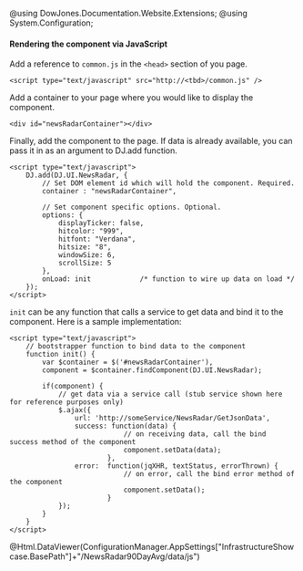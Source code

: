 ﻿@using DowJones.Documentation.Website.Extensions;
@using System.Configuration;

#### Rendering the component via JavaScript

Add a reference to `common.js` in the `<head>` section of you page.

	<script type="text/javascript" src="http://<tbd>/common.js" />

Add a container to your page where you would like to display the component.

	<div id="newsRadarContainer"></div>

Finally, add the component to the page.
If data is already available, you can pass it in as an argument to DJ.add function.

	<script type="text/javascript">
		DJ.add(DJ.UI.NewsRadar, {
			// Set DOM element id which will hold the component. Required.
			container : "newsRadarContainer", 
			
			// Set component specific options. Optional.
			options: {
				displayTicker: false,
				hitcolor: "999",
				hitfont: "Verdana",
				hitsize: "8",
				windowSize: 6,
				scrollSize: 5
            },
			onLoad: init			/* function to wire up data on load */
		}); 
	</script>
		  
`init` can be any function that calls a service to get data and bind it to the component. Here is a sample implementation:

	<script type="text/javascript">
		// bootstrapper function to bind data to the component
		function init() {
			var $container = $('#newsRadarContainer'),
			component = $container.findComponent(DJ.UI.NewsRadar);

			if(component) {
				// get data via a service call (stub service shown here for reference purposes only)
				$.ajax({
					url: 'http://someService/NewsRadar/GetJsonData',
					success: function(data) {
								// on receiving data, call the bind success method of the component
								component.setData(data);
							},
					error:  function(jqXHR, textStatus, errorThrown) {
								// on error, call the bind error method of the component
								component.setData();
							}
				});
			}
		}
	</script>

@Html.DataViewer(ConfigurationManager.AppSettings["InfrastructureShowcase.BasePath"]+"/NewsRadar90DayAvg/data/js")